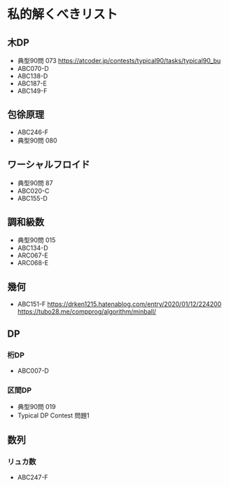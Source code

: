 # 私的解くべきリスト

## 木DP

- 典型90問 073 https://atcoder.jp/contests/typical90/tasks/typical90_bu
- ABC070-D
- ABC138-D
- ABC187-E
- ABC149-F

## 包徐原理

- ABC246-F
- 典型90問 080

## ワーシャルフロイド

- 典型90問 87
- ABC020-C 
- ABC155-D 

## 調和級数

- 典型90問 015
- ABC134-D
- ARC067-E
- ARC068-E

## 幾何
- ABC151-F
https://drken1215.hatenablog.com/entry/2020/01/12/224200
https://tubo28.me/compprog/algorithm/minball/

## DP

### 桁DP

- ABC007-D

### 区間DP

- 典型90問 019
- Typical DP Contest 問題1


## 数列

### リュカ数

- ABC247-F